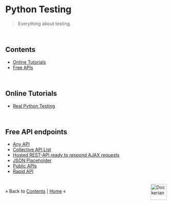 # Python Testing

> Everything about testing.


<br/><a name="contents"></a>
## Contents

* [Online Tutorials](#tutorials)
* [Free APIs](#free-api)




<br/><a name="tutorials"></a>
## Online Tutorials

  * [Real Python Testing](https://realpython.com/python-testing/)


<br/><a name="free-api"></a>
## Free API endpoints

  * [Any API](https://any-api.com/)
  * [Collective API List](https://apilist.fun/)
  * [Hosted REST-API ready to respond AJAX requests](https://reqres.in/)
  * [JSON Placeholder](https://jsonplaceholder.typicode.com/)
  * [Public APIs](https://github.com/toddmotto/public-apis)
  * [Rapid API](https://rapidapi.com/)




<div><br/>
<a href="https://github.com/dockerian" style="text-decoration:none;"><img src="https://avatars3.githubusercontent.com/u/22064108?s=400&v=4" style="border:0;height:50;width:50px;" height="50" alt="Dockerian" border="0" title="Dockerian" align="right" valign="top" /></a>
</div>

&raquo; Back to <a href="#contents">Contents</a> | <a href="../README.md">Home</a> &laquo;
